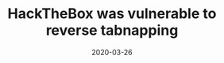 ---
date: '2020-03-26'
title: 'HackTheBox was vulnerable to reverse tabnapping'
github: ''
external: 'https://blog.0xprashant.in/posts/htb-bug/'
tech:
  - Hackthebox Bug Killer Badge
showInProjects: true
cover: './images/htb-bug.png'
---